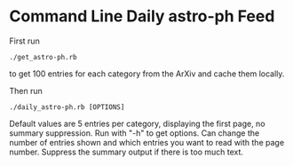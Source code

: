 # Command Line Daily astro-ph Feed

First run 
```
./get_astro-ph.rb
```
to get 100 entries for each category from the ArXiv and cache them locally.

Then run
```
./daily_astro-ph.rb [OPTIONS]
```
Default values are 5 entries per category, displaying the first page, no summary suppression. Run with "-h" to get options. Can change the number of entries shown and which entries you want to read with the page number. Suppress the summary output if there is too much text.

